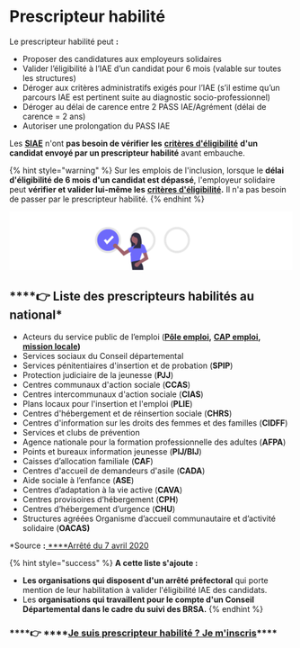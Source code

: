 # Prescripteur habilité

Le prescripteur habilité peut **:** 

* Proposer des candidatures aux employeurs solidaires 
* Valider l’éligibilité à l’IAE d’un candidat pour 6 mois \(valable sur toutes les structures\) 
* Déroger aux critères administratifs exigés pour l’IAE \(s’il estime qu’un parcours IAE est pertinent suite au diagnostic socio-professionnel\)
* Déroger au délai de carence entre 2 PASS IAE/Agrément \(délai de carence = 2 ans\) 
* Autoriser une prolongation du PASS IAE

Les [**SIAE**](../qui-sont-les-employeurs-solidaires.md) n'ont **pas besoin de vérifier les** [**critères d'éligibilité**](../../qui-est-eligible-iae-criteres-eligibilite/#criteres-administratifs-de-niveau-1) **d'un candidat envoyé par un prescripteur habilité** avant embauche. 

{% hint style="warning" %}
Sur les emplois de l'inclusion, lorsque le **délai d'éligibilité de 6 mois d'un candidat est dépassé**, l'employeur solidaire peut **vérifier et valider lui-même les** [**critères d'éligibilité**](../../qui-est-eligible-iae-criteres-eligibilite/#criteres-administratifs-de-niveau-1)**.** Il n'a pas besoin de passer par le prescripteur habilité.
{% endhint %}

![](../../.gitbook/assets/capture-de-cran-2020-06-23-a-11.59.48.png)

## \*\*\*\*👉 **Liste des prescripteurs habilités au national\***

* Acteurs du service public de l’emploi \([**Pôle emploi**](https://www.pole-emploi.fr/accueil/)**,** [**CAP emploi**](https://travail-emploi.gouv.fr/ministere/service-public-de-l-emploi/article/cap-emploi)**,** [**mission locale**](https://www.mission-locale.fr/)**\)**
* Services sociaux du Conseil départemental
* Services pénitentiaires d'insertion et de probation \(**SPIP**\)
* Protection judiciaire de la jeunesse \(**PJJ**\)
* Centres communaux d'action sociale \(**CCAS**\) 
* Centres intercommunaux d'action sociale \(**CIAS**\)
* Plans locaux pour l'insertion et l'emploi \(**PLIE**\)
* Centres d'hébergement et de réinsertion sociale \(**CHRS**\)
* Centres d'information sur les droits des femmes et des familles \(**CIDFF**\)
* Services et clubs de prévention
* Agence nationale pour la formation professionnelle des adultes \(**AFPA**\)
* Points et bureaux information jeunesse \(**PIJ/BIJ**\)
* Caisses d’allocation familiale \(**CAF**\)
* Centres d'accueil de demandeurs d'asile \(**CADA**\)
* Aide sociale à l’enfance \(**ASE**\)
* Centres d’adaptation à la vie active \(**CAVA**\)
* Centres provisoires d’hébergement \(**CPH**\)
* Centres d’hébergement d’urgence \(**CHU**\)
* Structures agréées Organisme d’accueil communautaire et d’activité solidaire \(**OACAS\)**

\*Source **:**[ ****Arrêté du 7 avril 2020](https://www.legifrance.gouv.fr/jorf/id/JORFTEXT000041845730/)

{% hint style="success" %}
**A cette liste s'ajoute :** 

* **Les organisations qui disposent d'un arrêté préfectoral** qui porte mention de leur habilitation à valider l'éligibilité IAE des candidats.
* Les **organisations qui travaillent pour le compte d'un Conseil Départemental dans le cadre du suivi des BRSA.**
{% endhint %}

###     ****👉 ****[**Je suis prescripteur habilité ? Je m'inscris**](https://emplois.inclusion.beta.gouv.fr/signup/prescriber/is_pole_emploi)\*\*\*\*

